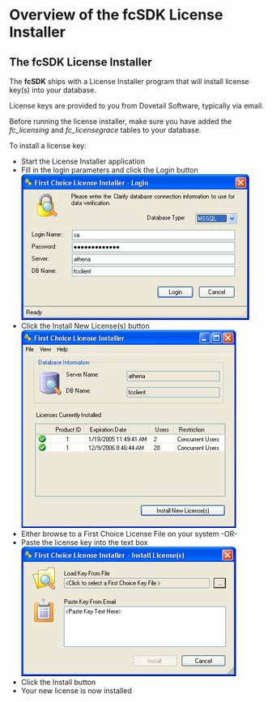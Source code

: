 # Overview of the fcSDK License Installer

## The fcSDK License Installer

The **fcSDK** ships with a License Installer program that will install license key(s) into your database.

License keys are provided to you from Dovetail Software, typically via email.

Before running the license installer, make sure you have added the *fc_licensing* and *fc_licensegrace* tables to your database.

To install a license key:

* Start the License Installer application
* Fill in the login parameters and click the Login button<br>
    ![verifier](/images/login.png)
* Click the Install New License(s) button<br>
    ![verifier](/images/license1.png)
* Either browse to a First Choice License File on your system 
-OR-
* Paste the license key into the text box<br>
    ![verifier](/images/license2.png)
* Click the Install button
* Your new license is now installed
